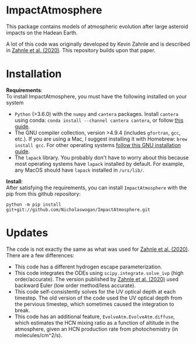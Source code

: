 # ImpactAtmosphere
This package contains models of atmospheric evolution after large asteroid impacts on the Hadean Earth.

A lot of this code was originally developed by Kevin Zahnle and is described in [Zahnle et al. (2020)](https://iopscience.iop.org/article/10.3847/PSJ/ab7e2c). This repository builds upon that paper.

# Installation
**Requirements**:<br>
To install ImpactAtmosphere, you must have the following installed on your system
- `Python` (>3.6.0) with the `numpy` and `cantera` packages. Install `cantera` using conda: `conda install --channel cantera cantera`, or follow [this guide](https://cantera.org/install/index.html).
- The GNU compiler collection, version >4.9.4 (includes `gfortran`, `gcc`, etc.). If you are using a Mac, I suggest installing it with Homebrew: `brew install gcc`. For other operating systems [follow this GNU installation guide](https://gcc.gnu.org/install/binaries.html).
- The `lapack` library. You probably don't have to worry about this because most operating systems have `lapack` installed by default. For example, any MacOS should have `lapack` installed in `/urs/lib/`.


 **Install**:<br>
After satisfying the requirements, you can install `ImpactAtmosphere` with the pip from this github repository:

`python -m pip install git+git://github.com/Nicholaswogan/ImpactAtmosphere.git`

<!-- # Documentation -->

# Updates
The code is not exactly the same as what was used for [Zahnle et al. (2020)](https://iopscience.iop.org/article/10.3847/PSJ/ab7e2c). There are a few differences:
- This code has a different hydrogen escape parameterization.
- This code integrates the ODEs using `scipy.integrate.solve_ivp` (high order/accurate). The version published by [Zahnle et al. (2020)](https://iopscience.iop.org/article/10.3847/PSJ/ab7e2c) used backward Euler (low order method/less accurate).
- This code self-consistently solves for the UV optical depth at each timestep. The old version of the code used the UV optical depth from the pervious timestep, which sometimes caused the integration to break.
- This code has an additional feature, `EvolveAtm.EvolveAtm.diffuse`, which estimates the HCN mixing ratio as a function of altitude in the atmosphere, given an HCN production rate from photochemistry (in molecules/cm^2/s).
